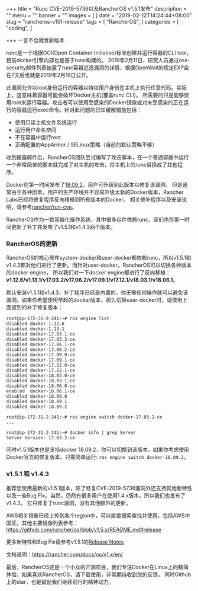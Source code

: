 +++
title = "Runc CVE-2019-5736以及RancherOS v1.5.1发布"
description = ""
menu = ""
banner = ""
images = [
]
date = "2019-02-12T14:24:44+08:00"
slug = "rancheros-v151-release"
tags = [
    "RancherOS",
]
categories = [
    "coding",
]

+++
一言不合就发新版本
<!--more-->

runc是一个根据OCI(Open Container Initiative)标准创建并运行容器的CLI tool，目前docker引擎内部也是基于runc构建的。
2019年2月11日，研究人员通过oss-security邮件列表披露了runc容器逃逸漏洞的详情，根据OpenWall的规定EXP会在7天后也就是2019年2月18日公开。

此漏洞允许以root身份运行的容器以特权用户身份在主机上执行任意代码。实际上，这意味着容器可能会破坏Docker主机(覆盖runc CLI)。
所需要的只是能够使用root来运行容器。攻击者可以使用受感染的Docker镜像或对未受感染的正在运行的容器运行exec命令。针对此问题的已知缓解措施包括：

- 使用只读主机文件系统运行
- 运行用户命名空间
- 不在容器中运行root
- 正确配置的AppArmor / SELinux策略（当前的默认策略不够）

收到披露邮件后，RancherOS团队尝试编写了攻击脚本，在一个普通容器中运行一个非常简单的脚本就完成了对主机的攻击，将主机上的runc替换成了其他程序。

Docker在第一时间发布了[18.09.2](https://github.com/docker/docker-ce/releases/tag/v18.09.2)，用户可升级到此版本以修复该漏洞。
但是通常由于各种因素，用户的生产环境并不容易升级太新的Docker版本，Rancher Labs已经将修复程序反向移植到所有版本的Docker。
相关修补程序以及安装说明，请参考[rancher/run-cve](https://github.com/rancher/runc-cve)。

RancherOS作为一款容器化操作系统，其中很多组件依赖runc，我们也在第一时间更新了补丁并发布了v1.5.1和v1.4.3两个版本。

### RancherOS的更新  

RancherOS的核心部件system-docker和user-docker都依赖runc，所以v1.5.1和v1.4.3都对他们进行了更新。而针对user-docker，RancherOS可以切换各种版本的docker engine，
所以我们对一下docker engine都进行了反向移植：**v1.12.6/v1.13.1/v17.03.2/v17.06.2/v17.09.1/v17.12.1/v18.03.1/v18.06.1**。

默认安装v1.5.1和v1.4.3，补丁程序已经是内置的，你无需任何操作就可以避免该漏洞。如果你希望使用早起的docker版本，那么切换user-docker时，请使用上面提到的补丁修复版本：

```
root@ip-172-31-2-241:~# ros engine list
disabled docker-1.12.6
disabled docker-1.13.1
disabled docker-17.03.1-ce
disabled docker-17.03.2-ce
disabled docker-17.06.1-ce
disabled docker-17.06.2-ce
disabled docker-17.09.0-ce
disabled docker-17.09.1-ce
disabled docker-17.12.0-ce
disabled docker-17.12.1-ce
disabled docker-18.03.0-ce
disabled docker-18.03.1-ce
disabled docker-18.06.0-ce
enabled  docker-18.06.1-ce
disabled docker-18.09.0
disabled docker-18.09.1
disabled docker-18.09.2

root@ip-172-31-2-241:~# ros engine switch docker-17.03.2-ce
...

root@ip-172-31-2-241:~# docker info | grep Server
Server Version: 17.03.2-ce
```

同时v1.5.1版本也是支持docker 18.09.2，你可以切换到该版本，如果你考虑使用Docker官方的修复版本。只需简单运行: `ros engine switch docker-18.09.2`。

### v1.5.1 和 v1.4.3  

推荐您使用最新的v1.5.1版本，除了修复CVE-2019-5736漏洞外还支持其他新特性以及一些Bug Fix。当然，仍然有很多用户在使用1.4.x版本，所以我们也发布了v1.4.3，
它只修复了runc漏洞，没有其他额外的更新。

AWS相关镜像已经上传到各个region中，可以直接搜索查找并使用，包括AWS中国区。其他主要镜像列表参考：https://github.com/rancher/os/blob/v1.5.x/README.md#release

更多新特性和Bug Fix请参考v1.5.1的[Release Notes](https://github.com/rancher/os/releases/tag/v1.5.1)

文档说明：https://rancher.com/docs/os/v1.x/en/

最后，RancherOS还是一个小众的开源项目，我们专注Docker在Linux上的精简体验，如果喜欢RancherOS，请下载使用，非常期待收到您的反馈。
同时Github上的star，也是鼓励我们继续前行的精神动力。
